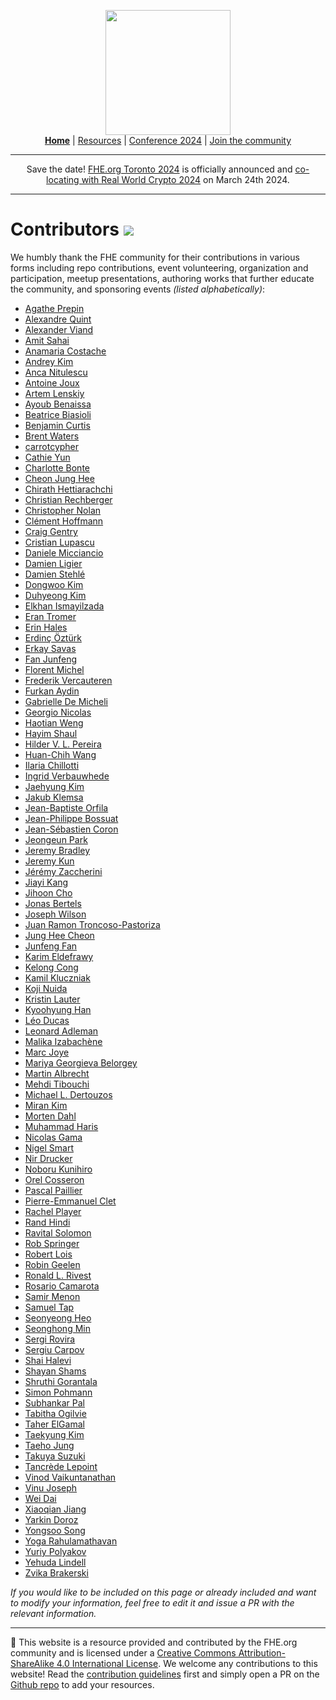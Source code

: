 <!-- Main header navigation -->
<p align="center">
  <img width="200" src="https://user-images.githubusercontent.com/5758427/180978488-db825482-5a58-4c7c-9589-c494a6f0be04.png"><br/>
  <a href="https://fhe-org.github.io"><b>Home</b></a> | <a href="https://fhe-org.github.io/resources">Resources</a> | <a href="https://fhe-org.github.io/conferences/conference-2024/">Conference 2024</a> | <a href="https://fhe-org.github.io/community">Join the community</a>
</p>
<hr/>
<!-- /Main header navigation -->


<p align="center">
Save the date! <a href="https://fhe-org.github.io/conferences/conference-2024/">FHE.org Toronto 2024</a> is officially announced and <a href="https://rwc.iacr.org/2024/colocated.php">co-locating with Real World Crypto 2024</a> on March 24th 2024.
</p>
<hr/>

# Contributors [<img src="https://img.shields.io/badge/Edit%20this%20page%20on-Github-lightgrey?style=flat-square">](https://github.com/FHE-org/fhe-org.github.io)

We humbly thank the FHE community for their contributions in various forms including repo contributions, event volunteering, organization and participation, meetup presentations, authoring works that further educate the community, and sponsoring events <i>(listed alphabetically)</i>: 


* <a href="https://theorg.com/org/zama/org-chart/agathe-prepin">Agathe Prepin</a>
* <a href="https://github.com/aquint-zama">Alexandre Quint</a> 
* <a href="https://github.com/AlexanderViand">Alexander Viand</a>
* <a href="http://web.cs.ucla.edu/~sahai/">Amit Sahai</a>
* <a href="https://anamariacostache.github.io/anamariacostache/">Anamaria Costache</a>
* <a href="https://github.com/kimandrik">Andrey Kim</a>
* <a href="https://www.di.ens.fr/~nitulesc/">Anca Nitulescu</a>
* <a href="https://cispa.de/en/people/c01anjo">Antoine Joux</a>
* <a href="https://cecc.anu.edu.au/people/artem-lensky">Artem Lenskiy</a>
* <a href="https://www.ayoub-benaissa.com/">Ayoub Benaissa</a>
* <a href="https://scholar.google.com/citations?user=kkyrZ0EAAAAJ&hl=it">Beatrice Biasioli</a>
* <a href="https://scholar.google.com/citations?user=wPnZUOkAAAAJ">Benjamin Curtis</a>
* <a href="https://www.cs.utexas.edu/~bwaters/">Brent Waters</a>
* <a href="https://github.com/carrotcypher">carrotcypher</a>
* <a href="https://cathieyun.github.io/">Cathie Yun</a>
* <a href="https://scholar.google.com/citations?user=tk4g8iwAAAAJ">Charlotte Bonte</a>
* <a href="https://scholar.google.com/citations?user=KlTc3U4AAAAJ">Cheon Jung Hee</a>
* <a href="https://chirathyh.github.io/">Chirath Hettiarachchi</a>
* <a href="https://www.iaik.tugraz.at/person/christian-rechberger/">Christian Rechberger</a>
* <a href="https://jcsmr.anu.edu.au/professor-christopher-nolan">Christopher Nolan</a>
* <a href="https://scholar.google.com/citations?user=XYghPVAAAAAJ">Clément Hoffmann</a>
* <a href="https://scholar.google.com/citations?user=ZIlzcYcAAAAJ">Craig Gentry</a>
* <a href="https://scholar.google.com/citations?user=jQi1CVcAAAAJ">Cristian Lupascu</a>
* <a href="https://scholar.google.com/citations?user=8rjreLIAAAAJ">Daniele Micciancio</a>
* <a href="https://scholar.google.com/citations?user=t9wZJU0AAAAJ">Damien Ligier</a>
* <a href="http://perso.ens-lyon.fr/damien.stehle/">Damien Stehlé</a>
* <a href="https://dwkim606.github.io/">Dongwoo Kim</a>
* <a href="https://du1204.github.io/">Duhyeong Kim</a>
* <a href="https://elkhanzada.github.io/">Elkhan Ismayilzada</a>
* <a href="https://www.cs.tau.ac.il/~tromer/">Eran Tromer</a>
* <a href="https://pure.royalholloway.ac.uk/en/persons/erin-hales">Erin Hales</a>
* <a href="https://scholar.google.com/citations?user=C1lS3TUAAAAJ">Erdinç Öztürk</a>
* <a href="https://people.sabanciuniv.edu/~erkays/">Erkay Savas</a>
* <a href="https://scholar.google.com/citations?user=rrphxucAAAAJ">Fan Junfeng</a>
* <a href="https://scholar.google.com/citations?user=nSYWx_QAAAAJ">Florent Michel</a>
* <a href="https://www.esat.kuleuven.be/cosic/people/frederik-vercauteren/">Frederik Vercauteren</a>
* <a href="https://scholar.google.com/citations?user=WM8RQJ0AAAAJ">Furkan Aydin</a>
* <a href="https://gmicheli.github.io/">Gabrielle De Micheli</a>
* <a href="https://georgio.xyz/">Georgio Nicolas</a>
* <a href="https://scholar.google.com/citations?user=dXPJRw4AAAAJ">Haotian Weng</a>
* <a href="https://hayim4.wixsite.com/hayimshaul">Hayim Shaul</a>
* <a href="https://hilder-vitor.github.io/">Hilder V. L. Pereira</a>
* <a href="https://dblp.org/pid/198/1353.html">Huan-Chih Wang</a>
* <a href="https://ilachill.github.io/">Ilaria Chillotti</a>
* <a href="https://www.esat.kuleuven.be/cosic/people/ingrid-verbauwhede/">Ingrid Verbauwhede</a>
* <a href="https://www.researchgate.net/scientific-contributions/Jaehyung-Kim-2235342516">Jaehyung Kim</a>
* <a href="https://crypto.fit.cvut.cz/people/jakub-klemsa">Jakub Klemsa</a>
* <a href="https://dblp.org/pid/154/6414.html">Jean-Baptiste Orfila</a>
* <a href="https://jeanphilippebossuat.ch/">Jean-Philippe Bossuat</a>
* <a href="http://www.crypto-uni.lu/jscoron/index.html">Jean-Sébastien Coron</a>
* <a href="https://scholar.google.com/citations?user=O_3qcpgAAAAJ">Jeongeun Park</a>
* <a href="https://councils.forbes.com/profile/Jeremy-Bradley-Silverio-Donato-COO-Zama/eaa8a050-5f31-49cc-ab43-a5ec81818eb3">Jeremy Bradley</a>
* <a href="https://jeremykun.com/about/">Jeremy Kun</a>
* <a href="https://github.com/zaccherinij">Jérémy Zaccherini</a>
* <a href="https://www.esat.kuleuven.be/cosic/people/jiayi-kang/">Jiayi Kang</a>
* <a href="https://www.iacr.org/cryptodb/data/author.php?authorkey=9294">Jihoon Cho</a>
* <a href="https://www.esat.kuleuven.be/cosic/people/jonas-bertels/">Jonas Bertels</a>
* <a href="https://medium.com/@joseph.wilson_17990">Joseph Wilson</a>
* <a href="https://scholar.google.com/citations?user=VhDiT9YAAAAJ">Juan Ramon Troncoso-Pastoriza</a>
* <a href="https://scholar.google.com/citations?user=KlTc3U4AAAAJ">Jung Hee Cheon</a>
* <a href="https://scholar.google.com/citations?user=rrphxucAAAAJ">Junfeng Fan</a>
* <a href="https://keldefrawy.github.io/">Karim Eldefrawy</a>
* <a href="https://www.esat.kuleuven.be/cosic/people/kelong-cong/">Kelong Cong</a>
* <a href="https://dblp.org/pid/119/3540.html">Kamil Kluczniak</a>
* <a href="https://kyushu-u.elsevierpure.com/en/persons/koji-nuida">Koji Nuida</a>
* <a href="https://scholar.google.com/citations?user=TmuUs30AAAAJ">Kristin Lauter</a>
* <a href="https://kyoohyunghan.github.io/">Kyoohyung Han</a>
* <a href="https://homepages.cwi.nl/~ducas/">Léo Ducas</a>
* <a href="https://cs.stanford.edu/people/eroberts/courses/soco/projects/2003-04/dna-computing/adleman_bio.htm">Leonard Adleman</a>
* <a href="https://izama.github.io/">Malika Izabachène</a>
* <a href="https://marcjoye.github.io/">Marc Joye</a>
* <a href="https://iacr.org/cryptodb//data/author.php?authorkey=12600">Mariya Georgieva Belorgey</a>
* <a href="https://pure.royalholloway.ac.uk/en/persons/martin-albrecht">Martin Albrecht</a>
* <a href="https://scholar.google.com/citations?user=OZ-5pUkAAAAJ">Mehdi Tibouchi</a>
* <a href="https://en.wikipedia.org/wiki/Michael_Dertouzos">Michael L. Dertouzos</a>
* <a href="https://k-miran.github.io/">Miran Kim</a>
* <a href="https://mortendahl.github.io/">Morten Dahl</a>
* <a href="https://dl.acm.org/profile/99659306354">Muhammad Haris</a>
* <a href="http://gama.nicolas.free.fr/index.php">Nicolas Gama</a>
* <a href="https://www.esat.kuleuven.be/cosic/people/nigel-smart/">Nigel Smart</a>
* <a href="https://researcher.draco.res.ibm.com/researcher/view.php?person=ibm-Nir.Drucker">Nir Drucker</a>
* <a href="https://scholar.google.co.jp/citations?user=qYVEJqEAAAAJ">Noboru Kunihiro</a>
* <a href="https://www.iacr.org/cryptodb/data/author.php?authorkey=12303">Orel Cosseron</a>
* <a href="https://scholar.google.com/citations?user=xwzhjfoAAAAJ">Pascal Paillier</a>
* <a href="https://dblp.org/pid/286/7312.html">Pierre-Emmanuel Clet</a>
* <a href="https://rachelplayer.github.io/">Rachel Player</a>
* <a href="https://councils.forbes.com/profile/Rand-Hindi-CEO-Zama/d4e65cd0-63e5-4232-ab36-f4bcb7b43e98">Rand Hindi</a>
* <a href="https://ravital.github.io/">Ravital Solomon</a>
* <a href="https://scholar.google.com/citations?user=Der7mNMAAAAJ">Rob Springer</a>
* <a href="https://scholar.google.com/citations?user=zFIUuiIAAAAJ&hl=en&oi=ao">Robert Lois</a>
* <a href="https://www.esat.kuleuven.be/cosic/people/robin-geelen/">Robin Geelen</a>
* <a href="https://people.csail.mit.edu/rivest/">Ronald L. Rivest</a>
* <a href="https://scholar.google.com/citations?user=u-g_b4MAAAAJ">Rosario Camarota</a>
* <a href="https://samirmenon.com/">Samir Menon</a>
* <a href="https://scholar.google.com/citations?user=phbqr3QAAAAJ">Samuel Tap</a>
* <a href="https://seonyheo.github.io/">Seonyeong Heo</a>
* <a href="https://scholar.google.com/citations?user=kVF8bDwAAAAJ">Seonghong Min</a>
* <a href="https://scholar.google.com/citations?user=H6MzW8EAAAAJ">Sergi Rovira</a>
* <a href="https://scholar.google.fr/citations?user=QOyxU8UAAAAJ">Sergiu Carpov</a>
* <a href="https://shaih.github.io/">Shai Halevi</a>
* <a href="https://sbmi.uth.edu/faculty-and-staff/shayan-shams.htm">Shayan Shams</a>
* <a href="https://dl.acm.org/profile/99660787420">Shruthi Gorantala</a>
* <a href="https://pure.royalholloway.ac.uk/en/persons/simon-pohmann">Simon Pohmann</a>
* <a href="https://research.ibm.com/people/subhankar-pal">Subhankar Pal</a>
* <a href="https://scholar.google.com/citations?user=XEVjf0gAAAAJ">Tabitha Ogilvie</a>
* <a href="https://www.rsaconference.com/experts/dr-taherelgamal">Taher ElGamal</a>
* <a href="https://www.researchgate.net/scientific-contributions/Jaehyung-Kim-2235342516">Taekyung Kim</a>
* <a href="https://sites.nd.edu/taeho-jung/">Taeho Jung</a>
* <a href="https://scholar.google.com/citations?user=uSImPGAAAAAJ">Takuya Suzuki</a>
* <a href="https://tancre.de/">Tancrède Lepoint</a>
* <a href="https://www.cs.toronto.edu/~vinodv/FHE.html">Vinod Vaikuntanathan</a>
* <a href="https://research.nvidia.com/person/vinu-joseph">Vinu Joseph</a>
* <a href="https://scholar.google.com/citations?user=Q87Y92YAAAAJ">Wei Dai</a>
* <a href="https://scholar.google.com/citations?user=DSmxHuMAAAAJ">Xiaoqian Jiang</a>
* <a href="https://scholar.google.com/citations?user=pbZhvFwAAAAJ">Yarkin Doroz</a>
* <a href="https://yongsoosong.github.io/">Yongsoo Song</a>
* <a href="https://scholar.google.co.uk/citations?user=53eQuxwAAAAJ">Yoga Rahulamathavan</a>
* <a href="https://ypolyakov.gitlab.io/">Yuriy Polyakov</a>
* <a href="https://yehudalindell.com/">Yehuda Lindell</a>
* <a href="https://zvikab.bitbucket.io/">Zvika Brakerski</a>

<i>If you would like to be included on this page or already included and want to modify your information, feel free to edit it and issue a PR with the relevant information.</i>

<!--- Footer --->
<hr/>
💙 This website is a resource provided and contributed by the FHE.org community and is licensed under a <a rel="license" href="http://creativecommons.org/licenses/by-sa/4.0/">Creative Commons Attribution-ShareAlike 4.0 International License</a>. We welcome any contributions to this website! Read the <a href="https://fhe-org.github.io/contrib">contribution guidelines</a> first and simply open a PR on the <a href="https://github.com/fhe-org/fhe-org">Github repo</a> to add your resources.

